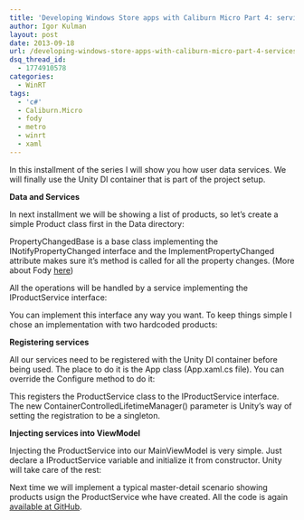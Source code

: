 ```yaml
---
title: 'Developing Windows Store apps with Caliburn Micro Part 4: services and dependency injection'
author: Igor Kulman
layout: post
date: 2013-09-18
url: /developing-windows-store-apps-with-caliburn-micro-part-4-services-and-dependency-injection/
dsq_thread_id:
  - 1774910578
categories:
  - WinRT
tags:
  - 'c#'
  - Caliburn.Micro
  - fody
  - metro
  - winrt
  - xaml
---
```

In this installment of the series I will show you how user data services. We will finally use the Unity DI container that is part of the project setup.

**Data and Services**

In next installment we will be showing a list of products, so let&#8217;s create a simple Product class first in the Data directory:

PropertyChangedBase is a base class implementing the INotifyPropertyChanged interface and the ImplementPropertyChanged attribute makes sure it&#8217;s method is called for all the property changes. (More about Fody [here][1])

All the operations will be handled by a service implementing the IProductService interface:

You can implement this interface any way you want. To keep things simple I chose an implementation with two hardcoded products:

**Registering services**

All our services need to be registered with the Unity DI container before being used. The place to do it is the App class (App.xaml.cs file). You can override the Configure method to do it:

This registers the ProductService class to the IProductService interface. The new ContainerControlledLifetimeManager() parameter is Unity&#8217;s way of setting the registration to be a singleton.

**Injecting services into ViewModel**

Injecting the ProductService into our MainViewModel is very simple. Just declare a IProductService variable and initialize it from constructor. Unity will take care of the rest:

Next time we will implement a typical master-detail scenario showing products usign the ProductService whe have created. All the code is again [available at GitHub][2].

 [1]: http://blog.kulman.sk/inotifypropertychanged-the-easy-way-in-windows-phone-and-windows-8/ "INotifyPropertyChanged the easy way in Windows Phone and Windows 8"
 [2]: https://github.com/igorkulman/CaliburnDemoWinRT